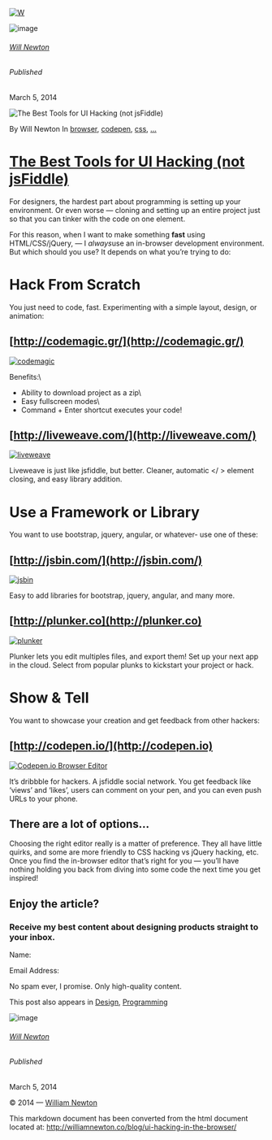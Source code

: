 [![W](http://williamnewton.co/blog/wp-content/uploads/2014/02/Will-Newton-3001.jpg)](http://williamnewton.co/blog)

![image](http://0.gravatar.com/avatar/612f385ab13461e6c61c409b19c0b330?s=96&d=identicon&r=PG)

###### [Will Newton](http://williamnewton.co/blog "Visit Will Newton’s website")

###### Published

March 5, 2014

![The Best Tools for UI Hacking (not
jsFiddle)](http://williamnewton.co/blog/wp-content/uploads/2014/03/blog-title1.jpg)

By Will Newton In [browser](http://williamnewton.co/blog/tag/browser/),
[codepen](http://williamnewton.co/blog/tag/codepen/),
[css](http://williamnewton.co/blog/tag/css/),
[...](http://williamnewton.co/blog/ui-hacking-in-the-browser/)

[The Best Tools for UI Hacking (not jsFiddle)](http://williamnewton.co/blog/ui-hacking-in-the-browser/ "Permalink to The Best Tools for UI Hacking (not jsFiddle)")
===================================================================================================================================================================

For designers, the hardest part about programming is setting up your
environment. Or even worse — cloning and setting up an entire project
just so that you can tinker with the code on one element.

For this reason, when I want to make something **fast** using
HTML/CSS/jQuery, — I *always*use an in-browser development environment.
But which should you use? It depends on what you’re trying to do:

Hack From Scratch
=================

You just need to code, fast. Experimenting with a simple layout, design,
or animation:

[http://codemagic.gr/](http://codemagic.gr/)
--------------------------------------------

[![codemagic](http://williamnewton.co/blog/wp-content/uploads/2014/03/codemagic.png)](http://codemagic.gr)

Benefits:\
 - Ability to download project as a zip\
 - Easy fullscreen modes\
 - Command + Enter shortcut executes your code!

[http://liveweave.com/](http://liveweave.com/)
----------------------------------------------

[![liveweave](http://williamnewton.co/blog/wp-content/uploads/2014/03/liveweave-1024x594.png)](http://liveweave.com/)

Liveweave is just like jsfiddle, but better. Cleaner, automatic </ \>
element closing, and easy library addition.

Use a Framework or Library
==========================

You want to use bootstrap, jquery, angular, or whatever- use one of
these:

[http://jsbin.com/](http://jsbin.com/)
--------------------------------------

[![jsbin](http://williamnewton.co/blog/wp-content/uploads/2014/03/jsbin.png)](http://jsbin.com/)

Easy to add libraries for bootstrap, jquery, angular, and many more.

[http://plunker.co](http://plunker.co)
--------------------------------------

[![plunker](http://williamnewton.co/blog/wp-content/uploads/2014/03/plunker.png)](http://plunker.co)

Plunker lets you edit multiples files, and export them! Set up your next
app in the cloud. Select from popular plunks to kickstart your project
or hack.

Show & Tell
===========

You want to showcase your creation and get feedback from other hackers:

[http://codepen.io/](http://codepen.io)
---------------------------------------

[![Codepen.io Browser
Editor](http://williamnewton.co/blog/wp-content/uploads/2014/03/codepen.png)](http://codepen.io/williamnewton/pen/Ljhsq)

It’s dribbble for hackers. A jsfiddle social network. You get feedback
like ‘views’ and ‘likes’, users can comment on your pen, and you can
even push URLs to your phone.

There are a lot of options…
---------------------------

Choosing the right editor really is a matter of preference. They all
have little quirks, and some are more friendly to CSS hacking vs jQuery
hacking, etc. Once you find the in-browser editor that’s right for you —
you’ll have nothing holding you back from diving into some code the next
time you get inspired!

Enjoy the article?
------------------

### Receive my best content about designing products straight to your inbox.

Name:

Email Address:

No spam ever, I promise. Only high-quality content.

This post also appears in
[Design](http://williamnewton.co/blog/category/design-2/),
[Programming](http://williamnewton.co/blog/category/programming-2/)

![image](http://0.gravatar.com/avatar/612f385ab13461e6c61c409b19c0b330?s=96&d=identicon&r=PG)

###### [Will Newton](http://williamnewton.co/blog "Visit Will Newton’s website")

###### Published

March 5, 2014

© 2014 — [William Newton](http://williamnewton.co)

This markdown document has been converted from the html document located at:
http://williamnewton.co/blog/ui-hacking-in-the-browser/

